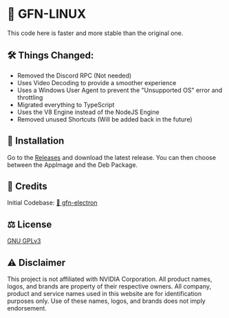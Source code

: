 # 🚀 GFN-LINUX

This code here is faster and more stable than the original one.

## 🛠️ Things Changed:

- Removed the Discord RPC (Not needed)
- Uses Video Decoding to provide a smoother experience
- Uses a Windows User Agent to prevent the "Unsupported OS" error and throttling
- Migrated everything to TypeScript
- Uses the V8 Engine instead of the NodeJS Engine
- Removed unused Shortcuts (Will be added back in the future)

## 📑 Installation
Go to the [Releases](https://github.com/Wuemeli/gfn-linux/releases/tag/latest) and download the latest release. 
You can then choose between the AppImage and the Deb Package.

## 👥 Credits
Initial Codebase: [🔗 gfn-electron](https://github.com/hmlendea/gfn-electron)

## ⚖️ License
[GNU GPLv3](https://choosealicense.com/licenses/gpl-3.0/)

## ⚠️ Disclaimer
This project is not affiliated with NVIDIA Corporation. All product names, logos, and brands are property of their respective owners. All company, product and service names used in this website are for identification purposes only. Use of these names, logos, and brands does not imply endorsement.